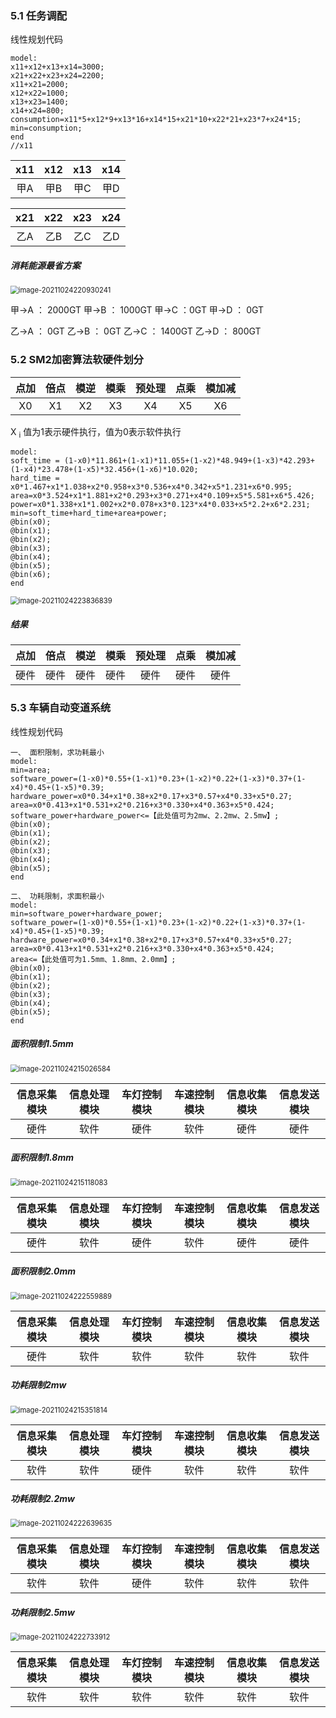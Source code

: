 ### 5.1 任务调配

线性规划代码

```
model:
x11+x12+x13+x14=3000;
x21+x22+x23+x24=2200;
x11+x21=2000;
x12+x22=1000;
x13+x23=1400;
x14+x24=800;
consumption=x11*5+x12*9+x13*16+x14*15+x21*10+x22*21+x23*7+x24*15;
min=consumption;
end
//x11
```

| x11  | x12  | x13  | x14  |
| :--: | :--: | :--: | :--: |
| 甲A  | 甲B  | 甲C  | 甲D  |

| x21  | x22  | x23  | x24  |
| :--: | :--: | :--: | :--: |
| 乙A  | 乙B  | 乙C  | 乙D  |

##### 消耗能源最省方案

<img src="51215902152-侯雪城-第六次作业.assets/image-20211024220930241.png" alt="image-20211024220930241" style="zoom:80%;" />

甲->A ： 2000GT           甲->B ： 1000GT           甲->C ：0GT                   甲->D ： 0GT

乙->A ： 0GT                  乙->B ： 0GT                  乙->C ： 1400GT           乙->D ： 800GT





### 5.2 SM2加密算法软硬件划分

| 点加 | 倍点 | 模逆 | 模乘 | 预处理 | 点乘 | 模加减 |
| :--: | :--: | :--: | :--: | :----: | :--: | :----: |
|  X0  |  X1  |  X2  |  X3  |   X4   |  X5  |   X6   |

X <sub>i</sub> 值为1表示硬件执行，值为0表示软件执行

```
model:
soft_time = (1-x0)*11.861+(1-x1)*11.055+(1-x2)*48.949+(1-x3)*42.293+(1-x4)*23.478+(1-x5)*32.456+(1-x6)*10.020;
hard_time = x0*1.467+x1*1.038+x2*0.958+x3*0.536+x4*0.342+x5*1.231+x6*0.995;
area=x0*3.524+x1*1.881+x2*0.293+x3*0.271+x4*0.109+x5*5.581+x6*5.426;
power=x0*1.338+x1*1.002+x2*0.078+x3*0.123*x4*0.033+x5*2.2+x6*2.231;
min=soft_time+hard_time+area+power;
@bin(x0);
@bin(x1);
@bin(x2);
@bin(x3);
@bin(x4);
@bin(x5);
@bin(x6);
end
```

<img src="51215902152-侯雪城-第六次作业.assets/image-20211024223836839.png" alt="image-20211024223836839" style="zoom:80%;" />

##### 结果

| 点加 | 倍点 | 模逆 | 模乘 | 预处理 | 点乘 | 模加减 |
| :--: | :--: | :--: | :--: | :----: | :--: | :----: |
| 硬件 | 硬件 | 硬件 | 硬件 |  硬件  | 硬件 |  硬件  |





### 5.3 车辆自动变道系统

线性规划代码

```
一、 面积限制，求功耗最小
model:
min=area;
software_power=(1-x0)*0.55+(1-x1)*0.23+(1-x2)*0.22+(1-x3)*0.37+(1-x4)*0.45+(1-x5)*0.39;
hardware_power=x0*0.34+x1*0.38+x2*0.17+x3*0.57+x4*0.33+x5*0.27;
area=x0*0.413+x1*0.531+x2*0.216+x3*0.330+x4*0.363+x5*0.424;
software_power+hardware_power<=【此处值可为2mw、2.2mw、2.5mw】;
@bin(x0);
@bin(x1);
@bin(x2);
@bin(x3);
@bin(x4);
@bin(x5);
end

二、 功耗限制，求面积最小
model:
min=software_power+hardware_power;
software_power=(1-x0)*0.55+(1-x1)*0.23+(1-x2)*0.22+(1-x3)*0.37+(1-x4)*0.45+(1-x5)*0.39;
hardware_power=x0*0.34+x1*0.38+x2*0.17+x3*0.57+x4*0.33+x5*0.27;
area=x0*0.413+x1*0.531+x2*0.216+x3*0.330+x4*0.363+x5*0.424;
area<=【此处值可为1.5mm、1.8mm、2.0mm】;
@bin(x0);
@bin(x1);
@bin(x2);
@bin(x3);
@bin(x4);
@bin(x5);
end
```



##### 面积限制1.5mm

<img src="51215902152-侯雪城-第六次作业.assets/image-20211024215026584.png" alt="image-20211024215026584" style="zoom: 80%;" />

| 信息采集模块 | 信息处理模块 | 车灯控制模块 | 车速控制模块 | 信息收集模块 | 信息发送模块 |
| :----------: | :----------: | :----------: | :----------: | :----------: | :----------: |
|     硬件     |     软件     |     硬件     |     软件     |     硬件     |     硬件     |



##### 面积限制1.8mm

<img src="51215902152-侯雪城-第六次作业.assets/image-20211024215118083.png" alt="image-20211024215118083" style="zoom:80%;" />



| 信息采集模块 | 信息处理模块 | 车灯控制模块 | 车速控制模块 | 信息收集模块 | 信息发送模块 |
| :----------: | :----------: | :----------: | :----------: | :----------: | :----------: |
|     硬件     |     软件     |     硬件     |     软件     |     硬件     |     硬件     |



##### 面积限制2.0mm

<img src="51215902152-侯雪城-第六次作业.assets/image-20211024222559889.png" alt="image-20211024222559889" style="zoom:80%;" />



| 信息采集模块 | 信息处理模块 | 车灯控制模块 | 车速控制模块 | 信息收集模块 | 信息发送模块 |
| :----------: | :----------: | :----------: | :----------: | :----------: | :----------: |
|     硬件     |     软件     |     软件     |     软件     |     软件     |     软件     |



##### 功耗限制2mw

<img src="51215902152-侯雪城-第六次作业.assets/image-20211024215351814.png" alt="image-20211024215351814" style="zoom:80%;" />



| 信息采集模块 | 信息处理模块 | 车灯控制模块 | 车速控制模块 | 信息收集模块 | 信息发送模块 |
| :----------: | :----------: | :----------: | :----------: | :----------: | :----------: |
|     软件     |     软件     |     硬件     |     软件     |     软件     |     软件     |



##### 功耗限制2.2mw

<img src="51215902152-侯雪城-第六次作业.assets/image-20211024222639635.png" alt="image-20211024222639635" style="zoom:80%;" />



| 信息采集模块 | 信息处理模块 | 车灯控制模块 | 车速控制模块 | 信息收集模块 | 信息发送模块 |
| :----------: | :----------: | :----------: | :----------: | :----------: | :----------: |
|     软件     |     软件     |     硬件     |     软件     |     软件     |     软件     |



##### 功耗限制2.5mw

<img src="51215902152-侯雪城-第六次作业.assets/image-20211024222733912.png" alt="image-20211024222733912" style="zoom:80%;" />



| 信息采集模块 | 信息处理模块 | 车灯控制模块 | 车速控制模块 | 信息收集模块 | 信息发送模块 |
| :----------: | :----------: | :----------: | :----------: | :----------: | :----------: |
|     软件     |     软件     |     软件     |     软件     |     软件     |     软件     |

